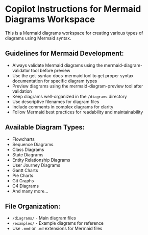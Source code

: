 # Copilot Instructions for Mermaid Diagrams Workspace

<!-- Use this file to provide workspace-specific custom instructions to Copilot. For more details, visit https://code.visualstudio.com/docs/copilot/copilot-customization#_use-a-githubcopilotinstructionsmd-file -->

This is a Mermaid diagrams workspace for creating various types of diagrams using Mermaid syntax.

## Guidelines for Mermaid Development:
- Always validate Mermaid diagrams using the mermaid-diagram-validator tool before preview
- Use the get-syntax-docs-mermaid tool to get proper syntax documentation for specific diagram types
- Preview diagrams using the mermaid-diagram-preview tool after validation
- Keep diagrams well-organized in the `/diagrams` directory
- Use descriptive filenames for diagram files
- Include comments in complex diagrams for clarity
- Follow Mermaid best practices for readability and maintainability

## Available Diagram Types:
- Flowcharts
- Sequence Diagrams
- Class Diagrams
- State Diagrams
- Entity Relationship Diagrams
- User Journey Diagrams
- Gantt Charts
- Pie Charts
- Git Graphs
- C4 Diagrams
- And many more...

## File Organization:
- `/diagrams/` - Main diagram files
- `/examples/` - Example diagrams for reference
- Use `.mmd` or `.md` extensions for Mermaid files
